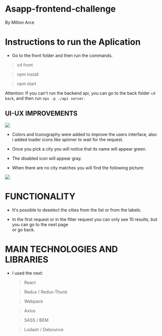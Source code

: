 # Asapp-frontend-challenge

By Milton Arce

# Instructions to run the Aplication

- Go to the front folder and then run the commands.

> cd front

> npm install

> npm start

Attention: If you can't run the backend api, you can go to the back folder `cd back`, and then run `npx -p ./api server`.

## UI-UX IMPROVEMENTS

![](https://i.ibb.co/VB9Dzzw/Screen-Shot-2020-03-22-at-17-11-07.png)

- Colors and Iconography were added to improve the users interface, also i added loader icons like spinner to wait for the request.

- Once you pick a city you will notice that its name will appear green.

- The disabled icon will appear gray.

- When there are no city matches you will find the following picture:

![](https://i.ibb.co/2WSZcjg/Screen-Shot-2020-03-22-at-17-49-05.png)

# FUNCTIONALITY

- It's possible to deselect the cities from the list or from the labels.

- In the first request or in the filter request you can only see 10 results, but you can go to the next page  
  or go back.

# MAIN TECHNOLOGIES AND LIBRARIES

- I used the next:
  > React
  
  > Redux / Redux-Thunk
  
  > Webpack
  
  > Axios
  
  > SASS / BEM
  
  > Lodash / Debounce
